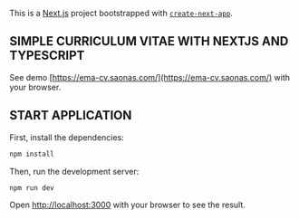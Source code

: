 This is a [Next.js](https://nextjs.org/) project bootstrapped with [`create-next-app`](https://github.com/vercel/next.js/tree/canary/packages/create-next-app).

## SIMPLE CURRICULUM VITAE WITH NEXTJS AND TYPESCRIPT

See demo [https://ema-cv.saonas.com/](https://ema-cv.saonas.com/) with your browser.

## START APPLICATION

First, install the dependencies:

```bash
npm install
```

Then, run the development server:

```bash
npm run dev
```

Open [http://localhost:3000](http://localhost:3000) with your browser to see the result.
